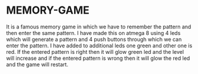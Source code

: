 # MEMORY-GAME
It is a famous memory game in which we have to remember the pattern and then enter the same pattern. I have made this on atmega 8 using 4 leds which will generate a pattern and 4 push buttons through which we can enter the pattern. I have added to additional leds one green and other one is red. If the entered pattern is right then it will glow green led and the level will increase and if the entered pattern is wrong then it will glow the red  led and the game will restart.
